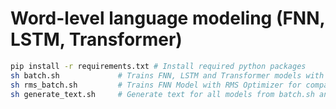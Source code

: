# Word-level language modeling (FNN, LSTM, Transformer)

```bash 
pip install -r requirements.txt # Install required python packages
sh batch.sh             # Trains FNN, LSTM and Transformer models with Adam Optimzer with both tied and not tied weights
sh rms_batch.sh         # Trains FNN Model with RMS Optimizer for comparison of results with Adam optimizer run in batch.sh
sh generate_text.sh     # Generate text for all models from batch.sh and rms_batch.sh  
```

